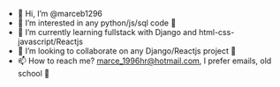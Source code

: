 - 👋 Hi, I’m @marceb1296
- 👀 I’m interested in any python/js/sql code 🤭
- 🌱 I’m currently learning fullstack with Django and html-css-javascript/Reactjs
- 💞️ I’m looking to collaborate on any Django/Reactjs project 🤗
- 📫 How to reach me? marce_1996hr@hotmail.com, I prefer emails, old school 🤪

<!---
marceb1296/marceb1296 is a ✨ special ✨ repository because its `README.md` (this file) appears on your GitHub profile.
You can click the Preview link to take a look at your changes.
--->
